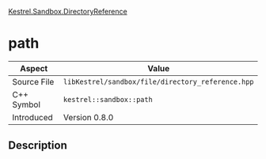 [Kestrel.Sandbox.DirectoryReference](index)
# path
| Aspect | Value |
| --- | --- |
| Source File | `libKestrel/sandbox/file/directory_reference.hpp` |
| C++ Symbol | `kestrel::sandbox::path` |
| Introduced | Version 0.8.0 |
## Description

